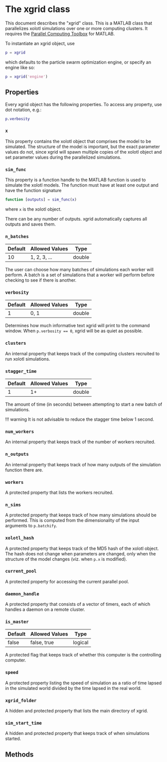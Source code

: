 # The xgrid class

This document describes the "xgrid" class.
This is a MATLAB class that parallelizes xolotl simulations over one or more computing clusters.
It requires the [Parallel Computing Toolbox](https://www.mathworks.com/products/parallel-computing.html) for MATLAB.

To instantiate an xgrid object, use

```matlab
p = xgrid
```

which defaults to the particle swarm optimization engine,
or specify an engine like so:

```matlab
p = xgrid('engine')
```

## Properties

Every xgrid object has the following properties.
To access any property, use dot notation, e.g.:

```matlab
p.verbosity
```

### `x`

This property contains the xolotl object that comprises the model to be simulated.
The structure of the model is important, but the exact parameter values do not,
since xgrid will spawn multiple copies of the xolotl object
and set parameter values during the parallelized simulations.

### `sim_func`

This property is a function handle to the MATLAB function is used to simulate the xolotl models.
The function must have at least one output and have the function signature

```matlab
function [outputs] = sim_func(x)
```

where `x` is the xolotl object.

There can be any number of outputs. xgrid automatically captures all outputs and saves them. 

### `n_batches`

| Default | Allowed Values | Type |
| ------- | -------------- | ---- |
| 10      | 1, 2, 3, ...   | double |

The user can choose how many batches of simulations each worker will perform.
A batch is a set of simulations that a worker will perform
before checking to see if there is another.

### `verbosity`

| Default | Allowed Values | Type |
| ------- | -------------- | ---- |
| 1      | 0, 1   | double |

Determines how much informative text xgrid will print to the command window.
When `p.verbosity == 0`, xgrid will be as quiet as possible.

### `clusters`

An internal property that keeps track of the computing clusters recruited to run xolotl simulations.

### `stagger_time`

| Default | Allowed Values | Type |
| ------- | -------------- | ---- |
| 1      | 1+  | double |

The amount of time (in seconds) between attempting to start a new batch of simulations.

!!! warning
    It is not advisable to reduce the stagger time below 1 second.

### `num_workers`

An internal property that keeps track of the number of workers recruited.

### `n_outputs`

An internal property that keeps track of how many outputs of the simulation function there are.

### `workers`

A protected property that lists the workers recruited.

### `n_sims`
A protected property that keeps track of how many simulations should be performed.
This is computed from the dimensionality of the input arguments to `p.batchify`.

### `xolotl_hash`

A protected property that keeps track of the MD5 hash of the xolotl object.
The hash does not change when parameters are changed,
only when the structure of the model changes
(viz. when `p.x` is modified).

### `current_pool`

A protected property for accessing the current parallel pool.

### `daemon_handle`

A protected property that consists of a vector of timers,
each of which handles a daemon on a remote cluster.

### `is_master`

| Default | Allowed Values | Type |
| ------- | -------------- | ---- |
| false      | false, true  | logical |

A protected flag that keeps track of whether this computer is the controlling computer.

### `speed`

A protected property listing the speed of simulation
as a ratio of time lapsed in the simulated world divided by the time lapsed in the real world.

### `xgrid_folder`

A hidden and protected property that lists the main directory of xgrid.

### `sim_start_time`

A hidden and protected property that keeps track of when simulations started.

## Methods
